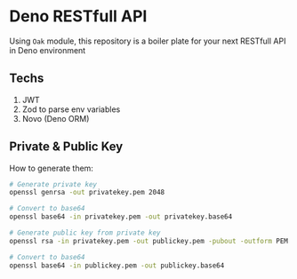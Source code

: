 # Deno RESTfull API

Using `Oak` module, this repository is a boiler plate for your next RESTfull API
in Deno environment

## Techs

1. JWT
2. Zod to parse env variables
3. Novo (Deno ORM)

## Private & Public Key

How to generate them:

```sh
# Generate private key
openssl genrsa -out privatekey.pem 2048

# Convert to base64
openssl base64 -in privatekey.pem -out privatekey.base64
```

```sh
# Generate public key from private key
openssl rsa -in privatekey.pem -out publickey.pem -pubout -outform PEM

# Convert to base64
openssl base64 -in publickey.pem -out publickey.base64
```
